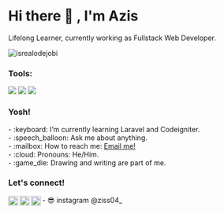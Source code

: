 # <summary><strong>Hi there :wave: , I'm Azis</strong></summary>
Lifelong Learner, currently working as Fullstack Web Developer.
<p align="left"> <img src="https://komarev.com/ghpvc/?username=goonesmile&label=Profile%20views&color=0e75b6&style=flat" alt="isrealodejobi" />
</p>

### <summary><strong>Tools:</strong></summary>
<p>
    <img src="https://img.shields.io/badge/Text%20Editor-Visual%20Studio%20Code-blue?&logo=visual%20studio%20code&logoColor=blue" />
    <img src ="https://img.shields.io/badge/CodeIgniter-%23EF4223.svg?style=for-the-badge&logo=codeIgniter&logoColor=white" />
    <img src = "https://img.shields.io/badge/laravel-%23FF2D20.svg?style=for-the-badge&logo=laravel&logoColor=white">
</p>

### <summary><strong>Yosh!</strong></summary>
<p>
    - :keyboard: I’m currently learning Laravel and Codeigniter. </br>
    - :speech_balloon: Ask me about anything.</br>
    - :mailbox: How to reach me: <a href="mailto:azizmfadli.04@gmail.com">Email me!</a>  </br>
    - :cloud: Pronouns: He/Him. </br>
    - :game_die: Drawing and writing are part of me. </br>
<p>
 
### <summary><strong>Let's connect!</strong></summary>
<a href="https://twitter.com/yours">
  <img align="left" alt="Goo's Twitter" width="20px" src="https://simpleicons.now.sh/twitter/495f7e" />
</a>
<a href="https://www.instagram.com/yours/">
  <img align="left" alt="Goo's Instagram" width="20px" src="https://simpleicons.now.sh/instagram/495f7e" />
</a>
<a href="https://yours.com/">
  <img align="left" alt="Goo's Blog" width="20px" src="https://simpleicons.now.sh/blogger/495f7e" />
</a>
- 😎 instagram @ziss04_
<!---
Suminona06/Suminona06 is a ✨ special ✨ repository because its `README.md` (this file) appears on your GitHub profile.
You can click the Preview link to take a look at your changes.
--->
